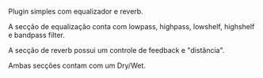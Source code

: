 Plugin simples com equalizador e reverb.

A secção de equalização conta com lowpass, highpass, lowshelf, highshelf e bandpass filter. 

A secção de reverb possui um controle de feedback e "distância".

Ambas secções contam com um Dry/Wet.
